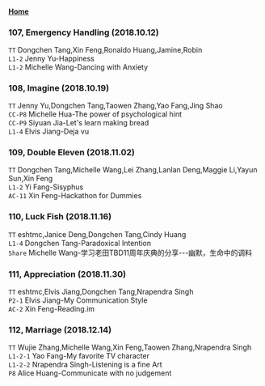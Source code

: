 #### [Home](https://eshtmc.github.io/)    

### 107, Emergency Handling (2018.10.12)   
`TT` Dongchen Tang,Xin Feng,Ronaldo Huang,Jamine,Robin  
`L1-2` Jenny Yu-Happiness   
`L1-2` Michelle Wang-Dancing with Anxiety   

### 108, Imagine (2018.10.19)   
`TT` Jenny Yu,Dongchen Tang,Taowen Zhang,Yao Fang,Jing Shao  
`CC-P8` Michelle Hua-The power of psychological hint   
`CC-P9` Siyuan Jia-Let's learn making bread   
`L1-4` Elvis Jiang-Deja vu   

### 109, Double Eleven (2018.11.02)   
`TT` Dongchen Tang,Michelle Wang,Lei Zhang,Lanlan Deng,Maggie Li,Yayun Sun,Xin Feng  
`L1-2` Yi Fang-Sisyphus   
`AC-11` Xin Feng-Hackathon for Dummies   

### 110, Luck Fish (2018.11.16)   
`TT` eshtmc,Janice Deng,Dongchen Tang,Cindy Huang  
`L1-4` Dongchen Tang-Paradoxical Intention   
`Share` Michelle Wang-学习老田TBD11周年庆典的分享---幽默，生命中的调料   

### 111, Appreciation (2018.11.30)   
`TT` eshtmc,Elvis Jiang,Dongchen Tang,Nrapendra Singh  
`P2-1` Elvis Jiang-My Communication Style   
`AC-2` Xin Feng-Reading.im   

### 112, Marriage (2018.12.14)   
`TT` Wujie Zhang,Michelle Wang,Xin Feng,Taowen Zhang,Nrapendra Singh  
`L1-2-1` Yao Fang-My favorite TV character   
`L1-2-2` Nrapendra Singh-Listening is a fine Art   
`P8` Alice Huang-Communicate with no judgement   
